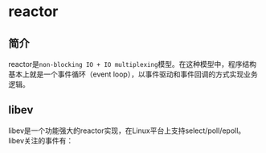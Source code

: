 # reactor
## 简介
  reactor是`non-blocking IO + IO multiplexing`模型。在这种模型中，程序结构基本上就是一个事件循环（event loop），以事件驱动和事件回调的方式实现业务逻辑。  

## libev
  libev是一个功能强大的reactor实现，在Linux平台上支持select/poll/epoll。
  libev关注的事件有：
